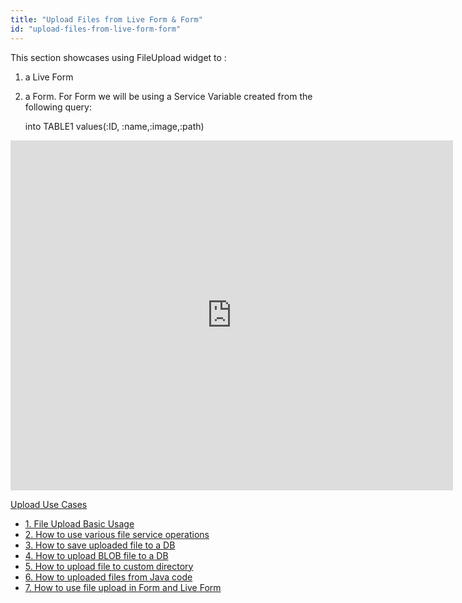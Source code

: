 ```yaml
---
title: "Upload Files from Live Form & Form"
id: "upload-files-from-live-form-form"
---
```


This section showcases using FileUpload widget to :

1. a Live Form
2. a Form. For Form we will be using a Service Variable created from the following query:
    
     into TABLE1 values(:ID, :name,:image,:path)
    

<iframe width="708" height="560" src="https://docs.google.com/presentation/d/e/2PACX-1vQV1F-4nXHSpzRXGCmlLG16nKKGTo-XADZMJQp1Vulflvm06UGsSrmpwZA7kCl9vD1NQEILOKO0ACwc/embed?start=false&amp;loop=false&amp;delayms=3000" frameborder="0" allowfullscreen="allowfullscreen" mozallowfullscreen="mozallowfullscreen" webkitallowfullscreen="webkitallowfullscreen"></iframe>

[Upload Use Cases](/learn/app-development/widgets/basic/fileupload-use-cases/)

- [1\. File Upload Basic Usage](/learn/app-development/widgets/form-widgets/file-upload-basic-usage/)
- [2\. How to use various file service operations](/learn/how-tos/file-upload-widget-operations/)
- [3\. How to save uploaded file to a DB](/learn/how-tos/upload-file-save-database/)
- [4\. How to upload BLOB file to a DB](/learn/how-tos/file-upload-blob-data/)
- [5\. How to upload file to custom directory](/learn/how-tos/file-upload-custom-directory/)
- [6\. How to uploaded files from Java code](/learn/how-tos/accessing-file-upload-java-code/)
- [7\. How to use file upload in Form and Live Form](/learn/how-tos/upload-files-from-live-form-form/)
